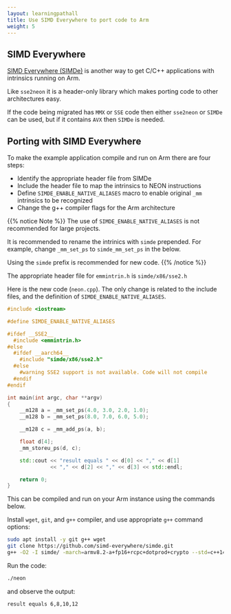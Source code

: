 ```yaml
---
layout: learningpathall
title: Use SIMD Everywhere to port code to Arm
weight: 5
---
```


## SIMD Everywhere

[SIMD Everywhere (SIMDe)](https://github.com/simd-everywhere/simde) is another way to get C/C++ applications with intrinsics running on Arm.

Like `sse2neon` it is a header-only library which makes porting code to other architectures easy. 

If the code being migrated has `MMX` or `SSE` code then either `sse2neon` or `SIMDe` can be used, but if it contains `AVX` then `SIMDe` is needed.

## Porting with SIMD Everywhere

To make the example application compile and run on Arm there are four steps:
- Identify the appropriate header file from SIMDe 
- Include the header file to map the intrinsics to NEON instructions 
- Define `SIMDE_ENABLE_NATIVE_ALIASES` macro  to enable original `_mm` intrinsics to be recognized
- Change the g++ compiler flags for the Arm architecture

{{% notice Note %}}
The use of `SIMDE_ENABLE_NATIVE_ALIASES` is not recommended for large projects.

It is recommended to rename the intrinics with `simde` prepended. For example, change `_mm_set_ps` to `simde_mm_set_ps` in the below.

Using the `simde` prefix is recommended for new code.
{{% /notice %}}  

The appropriate header file for `emmintrin.h` is `simde/x86/sse2.h`

Here is the new code (`neon.cpp`). The only change is related to the include files, and the definition of `SIMDE_ENABLE_NATIVE_ALIASES`.

```cpp { file_name="neon.cpp" }
#include <iostream>

#define SIMDE_ENABLE_NATIVE_ALIASES

#ifdef __SSE2__
  #include <emmintrin.h>
#else
  #ifdef __aarch64__
    #include "simde/x86/sse2.h"
  #else
    #warning SSE2 support is not available. Code will not compile
  #endif
#endif

int main(int argc, char **argv)
{
    __m128 a = _mm_set_ps(4.0, 3.0, 2.0, 1.0);
    __m128 b = _mm_set_ps(8.0, 7.0, 6.0, 5.0);

    __m128 c = _mm_add_ps(a, b);

    float d[4];
    _mm_storeu_ps(d, c);

    std::cout << "result equals " << d[0] << "," << d[1]
              << "," << d[2] << "," << d[3] << std::endl;

    return 0;
}

```
This can be compiled and run on your Arm instance using the commands below.

Install `wget`, `git`, and `g++` compiler, and use appropriate `g++` command options:

```bash { target="arm64v8/ubuntu:latest" }
sudo apt install -y git g++ wget
git clone https://github.com/simd-everywhere/simde.git
g++ -O2 -I simde/ -march=armv8.2-a+fp16+rcpc+dotprod+crypto --std=c++14 neon.cpp -o neon
```

Run the code:
```bash { target="arm64v8/ubuntu:latest" }
./neon
```
and observe the output:
```output
result equals 6,8,10,12
```
